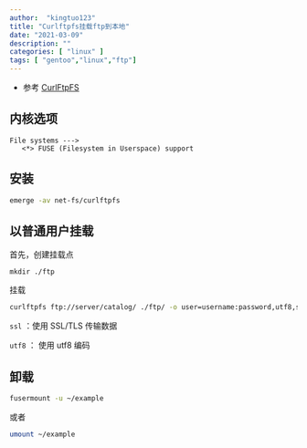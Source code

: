 ```yaml
---
author:  "kingtuo123"
title: "Curlftpfs挂载ftp到本地"
date: "2021-03-09"
description: ""
categories: [ "linux" ]
tags: [ "gentoo","linux","ftp"]
---
```


- 参考 [CurlFtpFS](https://wiki.gentoo.org/wiki/CurlFtpFS)

## 内核选项

```text
File systems --->
   <*> FUSE (Filesystem in Userspace) support
```

## 安装

```bash
emerge -av net-fs/curlftpfs
```

## 以普通用户挂载

首先，创建挂载点

```text
mkdir ./ftp
```

挂载

```bash
curlftpfs ftp://server/catalog/ ./ftp/ -o user=username:password,utf8,ssl
```

`ssl` ：使用 SSL/TLS 传输数据

`utf8` ： 使用 utf8 编码

## 卸载

```bash
fusermount -u ~/example
```

或者

```bash
umount ~/example
```
